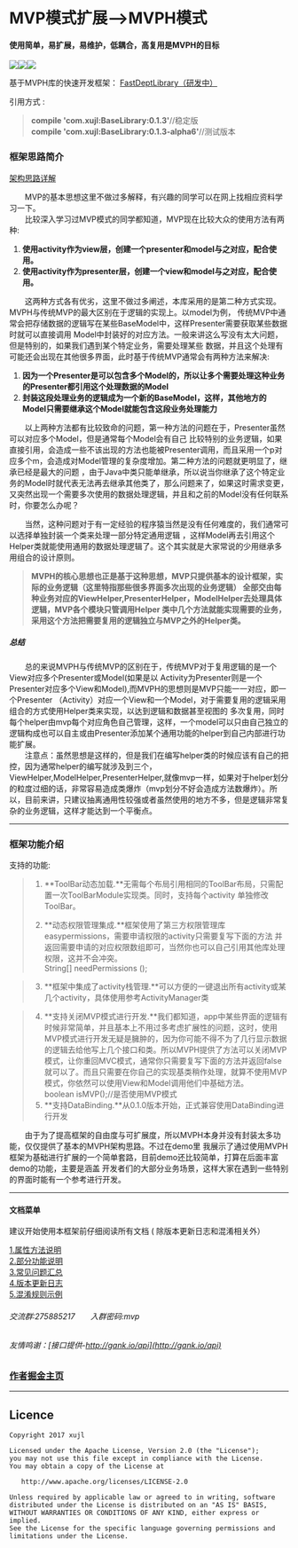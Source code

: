 # MVP模式扩展-->MVPH模式
#### 使用简单，易扩展，易维护，低耦合，高复用是MVPH的目标<br>
![](https://img.shields.io/badge/jCenter-0.1.3-green.svg)![](https://img.shields.io/badge/DemoVersion-1.6-yellow.svg)![](https://img.shields.io/badge/作者-xujl-ff69b4.svg)<br>

基于MVPH库的快速开发框架：
[FastDeptLibrary（研发中）](https://github.com/AcgnCodeMonkey/FastDeptLibrary)

引用方式 :<br>

> **compile 'com.xujl:BaseLibrary:0.1.3'**//稳定版<br>
> **compile 'com.xujl:BaseLibrary:0.1.3-alpha6'**//测试版本<br>

### 框架思路简介
[架构思路详解](https://github.com/AcgnCodeMonkey/MVPLibrary/blob/master/file/架构思路.md)

&emsp;&emsp;MVP的基本思想这里不做过多解释，有兴趣的同学可以在网上找相应资料学习一下。<br>
&emsp;&emsp;比较深入学习过MVP模式的同学都知道，MVP现在比较大众的使用方法有两种:<br>
1.  **使用activity作为view层，创建一个presenter和model与之对应，配合使用。**
2.  **使用activity作为presenter层，创建一个view和model与之对应，配合使用。**<br>

&emsp;&emsp;这两种方式各有优劣，这里不做过多阐述，本库采用的是第二种方式实现。MVPH与传统MVP的最大区别在于逻辑的实现上。以model为例，
传统MVP中通常会把存储数据的逻辑写在某些BaseModel中，这样Presenter需要获取某些数据时就可以直接调用
Model中封装好的对应方法。一般来讲这么写没有太大问题，但是特别的，如果我们遇到某个特定业务，需要处理某些
数据，并且这个处理有可能还会出现在其他很多界面，此时基于传统MVP通常会有两种方法来解决:
1.  **因为一个Presenter是可以包含多个Model的，所以让多个需要处理这种业务的Presenter都引用这个处理数据的Model**
2.  **封装这段处理业务的逻辑成为一个新的BaseModel，这样，其他地方的Model只需要继承这个Model就能包含这段业务处理能力**

&emsp;&emsp;以上两种方法都有比较致命的问题，第一种方法的问题在于，Presenter虽然可以对应多个Model，但是通常每个Model会有自己
比较特别的业务逻辑，如果直接引用，会造成一些不该出现的方法也能被Presenter调用，而且采用一个p对应多个m，会造成对Model管理的复杂度增加。第二种方法的问题就更明显了，继承已经是最大的问题
，由于Java中类只能单继承，所以说当你继承了这个特定业务的Model时就代表无法再去继承其他类了，那么问题来了，如果这时需求变更，
又突然出现一个需要多次使用的数据处理逻辑，并且和之前的Model没有任何联系时，你要怎么办呢？<br>

&emsp;&emsp;当然，这种问题对于有一定经验的程序猿当然是没有任何难度的，我们通常可以选择单独封装一个类来处理一部分特定通用逻辑
，这样Model再去引用这个Helper类就能使用通用的数据处理逻辑了。这个其实就是大家常说的少用继承多用组合的设计原则。<br>

> **MVPH的核心思想也正是基于这种思想，MVP只提供基本的设计框架，实际的业务逻辑（这里特指那些很多界面多次出现的业务逻辑）
全部交由每种业务对应的ViewHelper,PresenterHelper，ModelHelper去处理具体逻辑，MVP各个模块只管调用Helper
类中几个方法就能实现需要的业务，采用这个方法把需要复用的逻辑独立与MVP之外的Helper类。**

##### 总结
&emsp;&emsp;总的来说MVPH与传统MVP的区别在于，传统MVP对于复用逻辑的是一个View对应多个Presenter或Model(如果是以
Activity为Presenter则是一个Presenter对应多个View和Model),而MVPH的思想则是MVP只能一一对应，即一个Presenter
（Activity）对应一个View和一个Model，对于需要复用的逻辑采用组合的方式使用Helper类来实现，以达到逻辑和数据甚至视图的
多次复用，同时每个helper由mvp每个对应角色自己管理，这样，一个model可以只由自己独立的逻辑构成也可以自主或由Presenter添加某个通用功能的helper到自己内部进行功能扩展。<br>
&emsp;&emsp;注意点：虽然思想是这样的，但是我们在编写helper类的时候应该有自己的把控，因为通常helper的编写就涉及到三个，ViewHelper,ModelHelper,PresenterHelper,就像mvp一样，如果对于helper划分的粒度过细的话，非常容易造成类爆炸（mvp划分不好会造成方法数爆炸）。所以，目前来讲，只建议抽离通用性较强或者虽然使用的地方不多，但是逻辑非常复杂的业务逻辑，这样才能达到一个平衡点。

***
### 框架功能介绍
支持的功能:
>1.  **ToolBar动态加载.**无需每个布局引用相同的ToolBar布局，只需配置一次ToolBarModule实现类。同时，支持每个activity
> 单独修改ToolBar。<br>
>
>2.  **动态权限管理集成.**框架使用了第三方权限管理库easypermissions，需要申请权限的activity只需要复写下面的方法
> 并返回需要申请的对应权限数组即可，当然你也可以自己引用其他库处理权限，这并不会冲突。<br>
>  String[] needPermissions ();

>3. **框架中集成了activity栈管理.**可以方便的一键退出所有activity或某几个activity，具体使用参考ActivityManager类

>4. **支持关闭MVP模式进行开发.**我们都知道，app中某些界面的逻辑有时候非常简单，并且基本上不用过多考虑扩展性的问题，这时，使用MVP模式进行开发无疑是臃肿的，因为你可能不得不为了几行显示数据的逻辑去给他写上几个接口和类。所以MVPH提供了方法可以关闭MVP模式，让你重回MVC模式，通常你只需要复写下面的方法并返回false就可以了。而且只需要在你自己的实现基类稍作处理，就算不使用MVP模式，你依然可以使用View和Model调用他们中基础方法。<br>
 boolean isMVP();//是否使用MVP模式
>5. **支持DataBinding.**从0.1.0版本开始，正式兼容使用DataBinding进行开发


&emsp;&emsp;由于为了提高框架的自由度与可扩展度，所以MVPH本身并没有封装太多功能，仅仅提供了基本的MVPH架构思路。不过在demo里
我展示了通过使用MVPH框架为基础进行扩展的一个简单套路，目前demo还比较简单，打算在后面丰富demo的功能，主要是涵盖
开发者们的大部分业务场景，这样大家在遇到一些特别的界面时能有一个参考进行开发。

***
#### 文档菜单
建议开始使用本框架前仔细阅读所有文档 ( 除版本更新日志和混淆相关外）

[1.属性方法说明](https://github.com/AcgnCodeMonkey/MVPLibrary/blob/master/file/Method%20description.md)<br>
[2.部分功能说明](https://github.com/AcgnCodeMonkey/MVPLibrary/blob/master/file/special.md)<br>
[3.常见问题汇总](https://github.com/AcgnCodeMonkey/MVPLibrary/blob/master/file/%E5%B8%B8%E8%A7%81%E9%97%AE%E9%A2%98%E6%B1%87%E6%80%BB.md)<br>
[4.版本更新日志](https://github.com/AcgnCodeMonkey/MVPLibrary/blob/master/file/%E6%9B%B4%E6%96%B0%E6%97%A5%E5%BF%97.md)<br>
[5.混淆规则示例](https://github.com/AcgnCodeMonkey/MVPLibrary/blob/master/file/%E6%B7%B7%E6%B7%86%E8%AF%B4%E6%98%8E.md)<br>

###### 交流群:275885217&emsp;&emsp;入群密码:mvp
###### 友情鸣谢：[接口提供-http://gank.io/api](http://gank.io/api)

### [作者掘金主页](https://juejin.im/user/586e07cc8d6d8100586cd0f7)
---


## Licence

```
Copyright 2017 xujl

Licensed under the Apache License, Version 2.0 (the "License");
you may not use this file except in compliance with the License.
You may obtain a copy of the License at

   http://www.apache.org/licenses/LICENSE-2.0

Unless required by applicable law or agreed to in writing, software
distributed under the License is distributed on an "AS IS" BASIS,
WITHOUT WARRANTIES OR CONDITIONS OF ANY KIND, either express or implied.
See the License for the specific language governing permissions and
limitations under the License.
```
